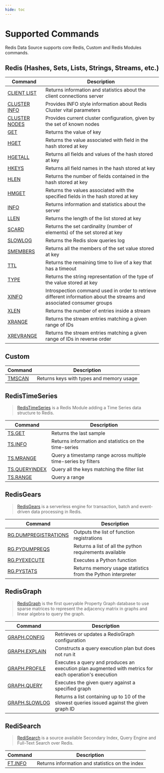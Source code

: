 ```yaml
---
hide: toc
---
```


# Supported Commands

Redis Data Source supports core Redis, Custom and Redis Modules commands.

## Redis (Hashes, Sets, Lists, Strings, Streams, etc.)

| Command                                 | Description                                                                                                            |
| --------------------------------------- | ---------------------------------------------------------------------------------------------------------------------- |
| [CLIENT LIST](redis/CLIENT-LIST.md)     | Returns information and statistics about the client connections server                                                 |
| [CLUSTER INFO](redis/CLUSTER-INFO.md)   | Provides INFO style information about Redis Cluster vital parameters                                                   |
| [CLUSTER NODES](redis/CLUSTER-NODES.md) | Provides current cluster configuration, given by the set of known nodes                                                |
| [GET](redis/GET.md)                     | Returns the value of key                                                                                               |
| [HGET](redis/HGET.md)                   | Returns the value associated with field in the hash stored at key                                                      |
| [HGETALL](redis/HGETALL.md)             | Returns all fields and values of the hash stored at key                                                                |
| [HKEYS](redis/HKEYS.md)                 | Returns all field names in the hash stored at key                                                                      |
| [HLEN](redis/HLEN.md)                   | Returns the number of fields contained in the hash stored at key                                                       |
| [HMGET](redis/HMGET.md)                 | Returns the values associated with the specified fields in the hash stored at key                                      |
| [INFO](redis/INFO.md)                   | Returns information and statistics about the server                                                                    |
| [LLEN](redis/LLEN.md)                   | Returns the length of the list stored at key                                                                           |
| [SCARD](redis/SCARD.md)                 | Returns the set cardinality (number of elements) of the set stored at key                                              |
| [SLOWLOG](redis/SLOWLOG.md)             | Returns the Redis slow queries log                                                                                     |
| [SMEMBERS](redis/SMEMBERS.md)           | Returns all the members of the set value stored at key                                                                 |
| [TTL](redis/TTL.md)                     | Returns the remaining time to live of a key that has a timeout                                                         |
| [TYPE](redis/TYPE.md)                   | Returns the string representation of the type of the value stored at key                                               |
| [XINFO](redis/XINFO.md)                 | Introspection command used in order to retrieve different information about the streams and associated consumer groups |
| [XLEN](redis/XLEN.md)                   | Returns the number of entries inside a stream                                                                          |
| [XRANGE](redis/XRANGE.md)               | Returns the stream entries matching a given range of IDs                                                               |
| [XREVRANGE](redis/XREVRANGE.md)         | Returns the stream entries matching a given range of IDs in reverse order                                              |

## Custom

| Command                    | Description                              |
| -------------------------- | ---------------------------------------- |
| [TMSCAN](custom/TMSCAN.md) | Returns keys with types and memory usage |

## RedisTimeSeries

> [RedisTimeSeries](https://oss.redislabs.com/redistimeseries/) is a Redis Module adding a Time Series data structure to Redis.

| Command                                            | Description                                                    |
| -------------------------------------------------- | -------------------------------------------------------------- |
| [TS.GET](redis-timeseries/TS-GET.md)               | Returns the last sample                                        |
| [TS.INFO](redis-timeseries/TS-INFO.md)             | Returns information and statistics on the time-series          |
| [TS.MRANGE](redis-timeseries/TS-MRANGE.md)         | Query a timestamp range across multiple time-series by filters |
| [TS.QUERYINDEX](redis-timeseries/TS-QUERYINDEX.md) | Query all the keys matching the filter list                    |
| [TS.RANGE](redis-timeseries/TS-RANGE.md)           | Query a range                                                  |

## RedisGears

> [RedisGears](https://oss.redislabs.com/redisgears/) is a serverless engine for transaction, batch and event-driven data processing in Redis.

| Command                                                     | Description                                                 |
| ----------------------------------------------------------- | ----------------------------------------------------------- |
| [RG.DUMPREGISTRATIONS](redis-gears/RG-DUMPREGISTRATIONS.md) | Outputs the list of function registrations                  |
| [RG.PYDUMPREQS](redis-gears/RG-PYDUMPREQS.md)               | Returns a list of all the python requirements available     |
| [RG.PYEXECUTE](redis-gears/RG-PYEXECUTE.md)                 | Executes a Python function                                  |
| [RG.PYSTATS](redis-gears/RG-PYSTATS.md)                     | Returns memory usage statistics from the Python interpreter |

## RedisGraph

> [RedisGraph](https://oss.redislabs.com/redisgraph/) is the first queryable Property Graph database to use sparse matrices to represent the adjacency matrix in graphs and linear algebra to query the graph.

| Command                                       | Description                                                                                           |
| --------------------------------------------- | ----------------------------------------------------------------------------------------------------- |
| [GRAPH.CONFIG](redis-graph/GRAPH-CONFIG.md)   | Retrieves or updates a RedisGraph configuration                                                       |
| [GRAPH.EXPLAIN](redis-graph/GRAPH-EXPLAIN.md) | Constructs a query execution plan but does not run it                                                 |
| [GRAPH.PROFILE](redis-graph/GRAPH-PROFILE.md) | Executes a query and produces an execution plan augmented with metrics for each operation's execution |
| [GRAPH.QUERY](redis-graph/GRAPH-QUERY.md)     | Executes the given query against a specified graph                                                    |
| [GRAPH.SLOWLOG](redis-graph/GRAPH-SLOWLOG.md) | Returns a list containing up to 10 of the slowest queries issued against the given graph ID           |

## RediSearch

> [RediSearch](https://oss.redislabs.com/redisearch/) is a source available Secondary Index, Query Engine and Full-Text Search over Redis.

| Command                            | Description                                     |
| ---------------------------------- | ----------------------------------------------- |
| [FT.INFO](redis-search/FT-INFO.md) | Returns information and statistics on the index |
